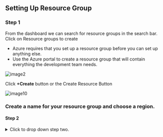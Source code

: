 ## Setting Up Resource Group

### Step 1

From the dashboard we can search for resource groups in the search bar. Click on Resource groups to create 

- Azure requires that you set up a resource group before you can set up anything else.
- Use the Azure portal to create a resource group that will contain everything the development team needs.



![image2](https://user-images.githubusercontent.com/115432675/223289863-a527c45a-8f31-45c8-9864-b37ef01bd4a5.png)






Click **+Create** button or the Create Resource Button

![image10](https://user-images.githubusercontent.com/115432675/223291427-d9507fb8-787d-4237-870c-c2b327393701.png)

### Create a name for your resource group and choose a region. 

#### Step 2
<details>
  <summary>Click to drop down step two.</summary>
  
  <br>
 
  - Create name of your resource group and choose a region. 
  - Every resource you create after this must be created in the same region.
  - **When creating a resource group it is best practice to keep note of what region your group is in. This group's region is the East US, so I put EUS at the end of the resource group name (Exmple-Resourcegroup-EUS) for myself or whoever else is managing the server knows the region.**
  












References and Help for syntax============
#### (with space gives title)
6 spaces gives for text box
' ' for highlighted text 
"-" 3 spaces bullet point
================================
